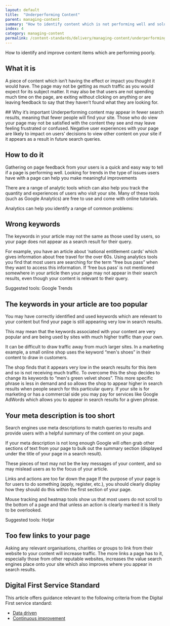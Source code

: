 ```yaml
---
layout: default
title:  "Underperforming Content"
parent: managing-content
summary: "How to identify content which is not performing well and solutions to common problems."
index: 4
category: managing-content
permalink: /content-standards/delivery/managing-content/underperforming-content/
---
```


How to identify and improve content items which are performing poorly.

## What it is
A piece of content which isn’t having the effect or impact you thought it would have.
The page may not be getting as much traffic as you would expect for its subject matter. It may also be that users are not spending much time on the page, are exiting without clicking on anything or are leaving feedback to say that they haven’t found what they are looking for.

## Why it’s important
Underperforming content may appear in fewer search results, meaning that fewer people will find your site.
Those who do view your page may not be satisfied with the content they see and may leave feeling frustrated or confused.
Negative user experiences with your page are likely to impact on users’ decisions to view other content on your site if it appears as a result in future search queries.

## How to do it
Gathering on page feedback from your users is a quick and easy way to tell if a page is performing well. Looking for trends in the type of issues users have with a page can help you make meaningful improvements

There are a range of analytic tools which can also help you track the quantity and experiences of users who visit your site. Many of these tools (such as Google Analytics) are free to use and come with online tutorials.

Analytics can help you identify a range of common problems:

## Wrong keywords
The keywords in your article may not the same as those used by users, so your page does not appear as a search result for their query.

For example, you have an article about ‘national entitlement cards’ which gives information about free travel for the over 60s. Using analytics tools you find that most users are searching for the term “free bus pass” when they want to access this information. If ‘free bus pass’ is not mentioned somewhere in your article then your page may not appear in their search results, even though your content is relevant to their query.

Suggested tools: Google Trends

## The keywords in your article are too popular
You may have correctly identified and used keywords which are relevant to your content but find your page is still appearing very low in search results.

This may mean that the keywords associated with your content are very popular and are being used by sites with much higher traffic than your own.

It can be difficult to draw traffic away from much larger sites. In a marketing example, a small online shop uses the keyword “men's shoes” in their content to draw in customers.

The shop finds that it appears very low in the search results for this item and so is not receiving much traffic. To overcome this the shop decides to change its keywords to “men's green velvet shoes”. This more specific phrase is less in demand and so allows the shop to appear higher in search results when people search for this particular query.
If your site is for marketing or has a commercial side you may pay for services like Google AdWords which allows you to appear in search results for a given phrase.

## Your meta description is too short
Search engines use meta descriptions to match queries to results and provide users with a helpful summary of the content on your page.

If your meta description is not long enough Google will often grab other sections of text from your page to bulk out the summary section (displayed under the title of your page in a search result).

These pieces of text may not be the key messages of your content, and so may mislead users as to the focus of your article.

Links and actions are too far down the page
If the purpose of your page is for users to do something (apply, register, etc.), you should clearly display how they should do this within the first section of your page.

Mouse tracking and heatmap tools show us that most users do not scroll to the bottom of a page and that unless an action is clearly marked it is likely to be overlooked.

Suggested tools: Hotjar

## Too few links to your page
Asking any relevant organisations, charities or groups to link from their website to your content will increase traffic.
The more links a page has to it, especially those from other reputable websites, increases the value search engines place onto your site which also improves where you appear in search results.

## Digital First Service Standard
This article offers guidance relevant to the following criteria from the Digital First service standard:
* [Data driven](https://resources.mygov.scot/criterion/data-driven)
*	[Continuous improvement](https://resources.mygov.scot/criterion/continuous-improvement)
